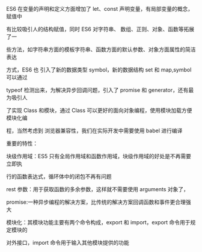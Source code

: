 ES6 在变量的声明和定义方面增加了 let、const 声明变量，有局部变量的概念，赋值中 

有比较吸引人的结构赋值，同时 ES6 对字符串、 数组、正则、对象、函数等拓展了一 

些方法，如字符串方面的模板字符串、函数方面的默认参数、对象方面属性的简洁表达 

方式，ES6 也 引入了新的数据类型 symbol，新的数据结构 set 和 map,symbol 可以通过 

typeof 检测出来，为解决异步回调问题，引入了 promise 和 generator，还有最为吸引人 

了实现 Class 和模块，通过 Class 可以更好的面向对象编程，使用模块加载方便模块化编 

程，当然考虑到 浏览器兼容性，我们在实际开发中需要使用 babel 进行编译 

重要的特性： 

块级作用域：ES5 只有全局作用域和函数作用域，块级作用域的好处是不再需要立即执 

行的函数表达式，循环体中的闭包不再有问题 

rest 参数：用于获取函数的多余参数，这样就不需要使用 arguments 对象了， 

promise:一种异步编程的解决方案，比传统的解决方案回调函数和事件更合理强大 

模块化：其模块功能主要有两个命令构成，export 和 import，export 命令用于规定模块的 

对外接口，import 命令用于输入其他模块提供的功能

